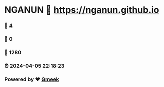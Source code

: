# NGANUN :link: https://nganun.github.io 
### :page_facing_up: [4](https://nganun.github.io/tag.html) 
### :speech_balloon: 0 
### :hibiscus: 1280 
### :alarm_clock: 2024-04-05 22:18:23 
### Powered by :heart: [Gmeek](https://github.com/Meekdai/Gmeek)
